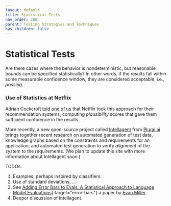 ```yaml
---
layout: default
title: Statistical Tests
nav_order: 260
parent: Testing Strategies and Techniques
has_children: false
---
```


# Statistical Tests

Are there cases where the behavior is nondeterministic, but reasonable bounds can be specified statistically? In other words, if the results fall within some measurable confidence window, they are considered acceptable, i.e., _passing_. 

### Use of Statistics at Netflix
 
Adrian Cockcroft [told one of us]({{site.baseurl}}/testing-problems/#is-this-really-a-new-problem) that Netflix took this approach for their recommendation systems, computing _plausibility_ scores that gave them sufficient confidence in the results.

More recently, a new open-source project called [Intellagent](https://github.com/plurai-ai/intellagent) from [Plurai.ai](https://plurai.ai) brings together recent research on automated generation of test data, knowledge graphs based on the constraints and requirements for an application, and automated test generation to verify _alignment_ of the system to the requirements. (We plan to update this site with more information about Intellagent soon.)

TODOs:

1. Examples, perhaps inspired by classifiers.
2. Use of standard deviations, ...
3. See [Adding Error Bars to Evals: A Statistical Approach to Language Model Evaluations](https://arxiv.org/abs/2411.00640){:target="error-bars"} a paper by [Evan Miller]({{site.baseurl}}/references/#evan-miller).
4. Deeper discussion of Intellagent.